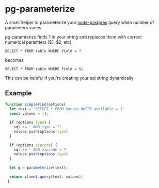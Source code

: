 # pg-parameterize
A small helper to parameterize your [node-postgres](https://github.com/brianc/node-postgres) query when number of parameters varies.

pg-paramterize finds ? in  your string and replaces them with correct numerical paramters ($1, $2, etc)

```
SELECT * FROM table WHERE field = ?
```
becomes
```
SELECT * FROM table WHERE field = $1
```

This can be helpful if you're creating your sql string dynamically

## Example
```javascript
function simpleFind(options)
  let text = 'SElECT * FROM houses WHERE available = 1'
  const values = [];
  
  if (options.type) {
    sql += ' AND type = ?'
    values.push(options.type)
  }
  
  if (options.zipcode) {
    sql += ' AND zipcode = ?'
    values.push(options.type)
  }
  
  let q = parameterize(text);
  
  return client.query(text, values);
 }
 ```
